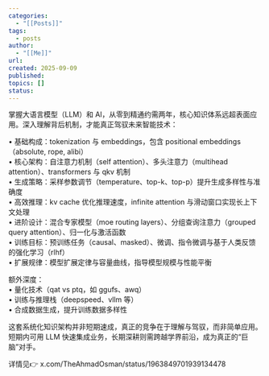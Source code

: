 ```yaml
---
categories:
  - "[[Posts]]"
tags:
  - posts
author:
  - "[[Me]]"
url: 
created: 2025-09-09
published: 
topics: []
status:
---
```

掌握大语言模型（LLM）和 AI，从零到精通约需两年，核心知识体系远超表面应用。深入理解背后机制，才能真正驾驭未来智能技术：  
  
• 基础构成：tokenization 与 embeddings，包含 positional embeddings（absolute, rope, alibi）  
• 核心架构：自注意力机制（self attention）、多头注意力（multihead attention）、transformers 与 qkv 机制  
• 生成策略：采样参数调节（temperature、top-k、top-p）提升生成多样性与准确度  
• 高效推理：kv cache 优化推理速度，infinite attention 与滑动窗口实现长上下文处理  
• 进阶设计：混合专家模型（moe routing layers）、分组查询注意力（grouped query attention）、归一化与激活函数  
• 训练目标：预训练任务（causal、masked）、微调、指令微调与基于人类反馈的强化学习（rlhf）  
• 扩展规律：模型扩展定律与容量曲线，指导模型规模与性能平衡  
  
额外深度：  
• 量化技术（qat vs ptq，如 ggufs、awq）  
• 训练与推理栈（deepspeed、vllm 等）  
• 合成数据生成，提升训练数据多样性

这套系统化知识架构并非短期速成，真正的竞争在于理解与驾驭，而非简单应用。短期内可用 LLM 快速集成业务，长期深耕则需跨越学界前沿，成为真正的“巨脑”对手。  
  
详情见👉 x.com/TheAhmadOsman/status/1963849701939134478